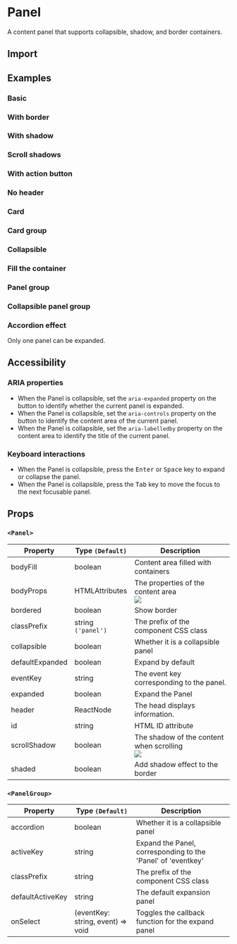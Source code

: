 # Panel

A content panel that supports collapsible, shadow, and border containers.

## Import

<!--{include:<import-guide>}-->

## Examples

### Basic

<!--{include:`basic.md`}-->

### With border

<!--{include:`bordered.md`}-->

### With shadow

<!--{include:`shaded.md`}-->

### Scroll shadows

<!--{include:`scroll-shadow.md`}-->

### With action button

<!--{include:`with-action.md`}-->

### No header

<!--{include:`no-header.md`}-->

### Card

<!--{include:`card.md`}-->

### Card group

<!--{include:`card-grid.md`}-->

### Collapsible

<!--{include:`collapsible.md`}-->

### Fill the container

<!--{include:`body-fill.md`}-->

### Panel group

<!--{include:`panel-group.md`}-->

### Collapsible panel group

<!--{include:`accordion-group.md`}-->

### Accordion effect

Only one panel can be expanded.

<!--{include:`accordion-group-active.md`}-->

## Accessibility

### ARIA properties

- When the Panel is collapsible, set the `aria-expanded` property on the button to identify whether the current panel is expanded.
- When the Panel is collapsible, set the `aria-controls` property on the button to identify the content area of the current panel.
- When the Panel is collapsible, set the `aria-labelledby` property on the content area to identify the title of the current panel.

### Keyboard interactions

- When the Panel is collapsible, press the <kbd>Enter</kbd> or <kbd>Space</kbd> key to expand or collapse the panel.
- When the Panel is collapsible, press the <kbd>Tab</kbd> key to move the focus to the next focusable panel.

## Props

### `<Panel>`

<!-- prettier-sort-markdown-table -->

| Property        | Type `(Default)`   | Description                                              |
| --------------- | ------------------ | -------------------------------------------------------- |
| bodyFill        | boolean            | Content area filled with containers                      |
| bodyProps       | HTMLAttributes     | The properties of the content area<br/>![][5.62.0]       |
| bordered        | boolean            | Show border                                              |
| classPrefix     | string `('panel')` | The prefix of the component CSS class                    |
| collapsible     | boolean            | Whether it is a collapsible panel                        |
| defaultExpanded | boolean            | Expand by default                                        |
| eventKey        | string             | The event key corresponding to the panel.                |
| expanded        | boolean            | Expand the Panel                                         |
| header          | ReactNode          | The head displays information.                           |
| id              | string             | HTML ID attribute                                        |
| scrollShadow    | boolean            | The shadow of the content when scrolling<br/>![][5.62.0] |
| shaded          | boolean            | Add shadow effect to the border                          |

### `<PanelGroup>`

| Property         | Type `(Default)`                  | Description                                                  |
| ---------------- | --------------------------------- | ------------------------------------------------------------ |
| accordion        | boolean                           | Whether it is a collapsible panel                            |
| activeKey        | string                            | Expand the Panel, corresponding to the 'Panel' of 'eventkey' |
| classPrefix      | string                            | The prefix of the component CSS class                        |
| defaultActiveKey | string                            | The default expansion panel                                  |
| onSelect         | (eventKey: string, event) => void | Toggles the callback function for the expand panel           |

[5.62.0]: https://img.shields.io/badge/>=-v5.62.0-blue
